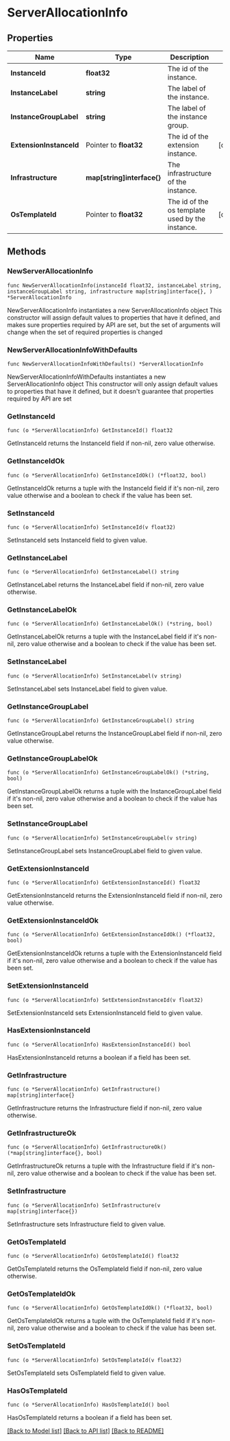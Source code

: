 # ServerAllocationInfo

## Properties

Name | Type | Description | Notes
------------ | ------------- | ------------- | -------------
**InstanceId** | **float32** | The id of the instance. | 
**InstanceLabel** | **string** | The label of the instance. | 
**InstanceGroupLabel** | **string** | The label of the instance group. | 
**ExtensionInstanceId** | Pointer to **float32** | The id of the extension instance. | [optional] 
**Infrastructure** | **map[string]interface{}** | The infrastructure of the instance. | 
**OsTemplateId** | Pointer to **float32** | The id of the os template used by the instance. | [optional] 

## Methods

### NewServerAllocationInfo

`func NewServerAllocationInfo(instanceId float32, instanceLabel string, instanceGroupLabel string, infrastructure map[string]interface{}, ) *ServerAllocationInfo`

NewServerAllocationInfo instantiates a new ServerAllocationInfo object
This constructor will assign default values to properties that have it defined,
and makes sure properties required by API are set, but the set of arguments
will change when the set of required properties is changed

### NewServerAllocationInfoWithDefaults

`func NewServerAllocationInfoWithDefaults() *ServerAllocationInfo`

NewServerAllocationInfoWithDefaults instantiates a new ServerAllocationInfo object
This constructor will only assign default values to properties that have it defined,
but it doesn't guarantee that properties required by API are set

### GetInstanceId

`func (o *ServerAllocationInfo) GetInstanceId() float32`

GetInstanceId returns the InstanceId field if non-nil, zero value otherwise.

### GetInstanceIdOk

`func (o *ServerAllocationInfo) GetInstanceIdOk() (*float32, bool)`

GetInstanceIdOk returns a tuple with the InstanceId field if it's non-nil, zero value otherwise
and a boolean to check if the value has been set.

### SetInstanceId

`func (o *ServerAllocationInfo) SetInstanceId(v float32)`

SetInstanceId sets InstanceId field to given value.


### GetInstanceLabel

`func (o *ServerAllocationInfo) GetInstanceLabel() string`

GetInstanceLabel returns the InstanceLabel field if non-nil, zero value otherwise.

### GetInstanceLabelOk

`func (o *ServerAllocationInfo) GetInstanceLabelOk() (*string, bool)`

GetInstanceLabelOk returns a tuple with the InstanceLabel field if it's non-nil, zero value otherwise
and a boolean to check if the value has been set.

### SetInstanceLabel

`func (o *ServerAllocationInfo) SetInstanceLabel(v string)`

SetInstanceLabel sets InstanceLabel field to given value.


### GetInstanceGroupLabel

`func (o *ServerAllocationInfo) GetInstanceGroupLabel() string`

GetInstanceGroupLabel returns the InstanceGroupLabel field if non-nil, zero value otherwise.

### GetInstanceGroupLabelOk

`func (o *ServerAllocationInfo) GetInstanceGroupLabelOk() (*string, bool)`

GetInstanceGroupLabelOk returns a tuple with the InstanceGroupLabel field if it's non-nil, zero value otherwise
and a boolean to check if the value has been set.

### SetInstanceGroupLabel

`func (o *ServerAllocationInfo) SetInstanceGroupLabel(v string)`

SetInstanceGroupLabel sets InstanceGroupLabel field to given value.


### GetExtensionInstanceId

`func (o *ServerAllocationInfo) GetExtensionInstanceId() float32`

GetExtensionInstanceId returns the ExtensionInstanceId field if non-nil, zero value otherwise.

### GetExtensionInstanceIdOk

`func (o *ServerAllocationInfo) GetExtensionInstanceIdOk() (*float32, bool)`

GetExtensionInstanceIdOk returns a tuple with the ExtensionInstanceId field if it's non-nil, zero value otherwise
and a boolean to check if the value has been set.

### SetExtensionInstanceId

`func (o *ServerAllocationInfo) SetExtensionInstanceId(v float32)`

SetExtensionInstanceId sets ExtensionInstanceId field to given value.

### HasExtensionInstanceId

`func (o *ServerAllocationInfo) HasExtensionInstanceId() bool`

HasExtensionInstanceId returns a boolean if a field has been set.

### GetInfrastructure

`func (o *ServerAllocationInfo) GetInfrastructure() map[string]interface{}`

GetInfrastructure returns the Infrastructure field if non-nil, zero value otherwise.

### GetInfrastructureOk

`func (o *ServerAllocationInfo) GetInfrastructureOk() (*map[string]interface{}, bool)`

GetInfrastructureOk returns a tuple with the Infrastructure field if it's non-nil, zero value otherwise
and a boolean to check if the value has been set.

### SetInfrastructure

`func (o *ServerAllocationInfo) SetInfrastructure(v map[string]interface{})`

SetInfrastructure sets Infrastructure field to given value.


### GetOsTemplateId

`func (o *ServerAllocationInfo) GetOsTemplateId() float32`

GetOsTemplateId returns the OsTemplateId field if non-nil, zero value otherwise.

### GetOsTemplateIdOk

`func (o *ServerAllocationInfo) GetOsTemplateIdOk() (*float32, bool)`

GetOsTemplateIdOk returns a tuple with the OsTemplateId field if it's non-nil, zero value otherwise
and a boolean to check if the value has been set.

### SetOsTemplateId

`func (o *ServerAllocationInfo) SetOsTemplateId(v float32)`

SetOsTemplateId sets OsTemplateId field to given value.

### HasOsTemplateId

`func (o *ServerAllocationInfo) HasOsTemplateId() bool`

HasOsTemplateId returns a boolean if a field has been set.


[[Back to Model list]](../README.md#documentation-for-models) [[Back to API list]](../README.md#documentation-for-api-endpoints) [[Back to README]](../README.md)


